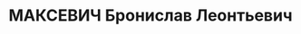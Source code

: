 ---
title: МАКСЕВИЧ Бронислав Леонтьевич
description: "Род. в 1910, Томская губ., Мариинский уезд, Боготольская вол. Проживал:\
  \ КЖД, ст-ция Иланская. Машинист в депо. \n  Арестован 30.04.1937. Обв.: к.-р. диверсионная\
  \ деятельность. Приговор: ВК ВС СССР, 15.07.1938 – ВМН. Расстрелян 15.07.1938, в\
  \ г. Красноярске. \n  Реабилитирован ВК ВС СССР 15.03.1958"
---